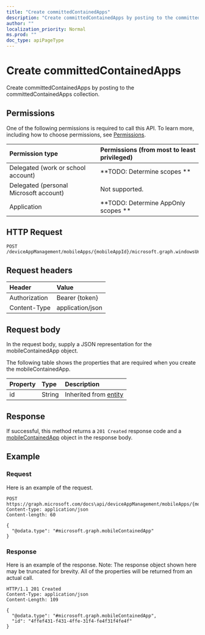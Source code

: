 ```yaml
---
title: "Create committedContainedApps"
description: "Create committedContainedApps by posting to the committedContainedApps collection."
author: ""
localization_priority: Normal
ms.prod: ""
doc_type: apiPageType
---
```


# Create committedContainedApps

Create committedContainedApps by posting to the committedContainedApps collection.

## Permissions
One of the following permissions is required to call this API. To learn more, including how to choose permissions, see [Permissions](/concepts/permissions-reference.md).

|Permission type|Permissions (from most to least privileged)|
|:---|:---|
|Delegated (work or school account)|**TODO: Determine scopes **|
|Delegated (personal Microsoft account)|Not supported.|
|Application|**TODO: Determine AppOnly scopes **|

## HTTP Request
<!-- {
  "blockType": "ignored"
}
-->
``` http
POST /deviceAppManagement/mobileApps/{mobileAppId}/microsoft.graph.windowsUniversalAppX/committedContainedApps/$ref
```

## Request headers
|Header|Value|
|:---|:---|
|Authorization|Bearer {token}|
|Content-Type|application/json|

## Request body
In the request body, supply a JSON representation for the mobileContainedApp object.

The following table shows the properties that are required when you create the mobileContainedApp.

|Property|Type|Description|
|:---|:---|:---|
|id|String| Inherited from [entity](../resources/entity.md)|



## Response
If successful, this method returns a `201 Created` response code and a [mobileContainedApp](../resources/mobilecontainedapp.md) object in the response body.

## Example

### Request
Here is an example of the request.
<!-- {
  "blockType": "request",
  "name": "create_mobilecontainedapp_from_"
}
-->
``` http
POST https://graph.microsoft.com/docs\api/deviceAppManagement/mobileApps/{mobileAppId}/microsoft.graph.windowsUniversalAppX/committedContainedApps
Content-type: application/json
Content-length: 60

{
  "@odata.type": "#microsoft.graph.mobileContainedApp"
}
```

### Response
Here is an example of the response. Note: The response object shown here may be truncated for brevity. All of the properties will be returned from an actual call.
<!-- {
  "blockType": "response",
  "truncated": true,
  "@odata.type": "microsoft.graph.mobilecontainedapp"
}
-->
``` http
HTTP/1.1 201 Created
Content-Type: application/json
Content-Length: 109

{
  "@odata.type": "#microsoft.graph.mobileContainedApp",
  "id": "4ffef431-f431-4ffe-31f4-fe4f31f4fe4f"
}
```

